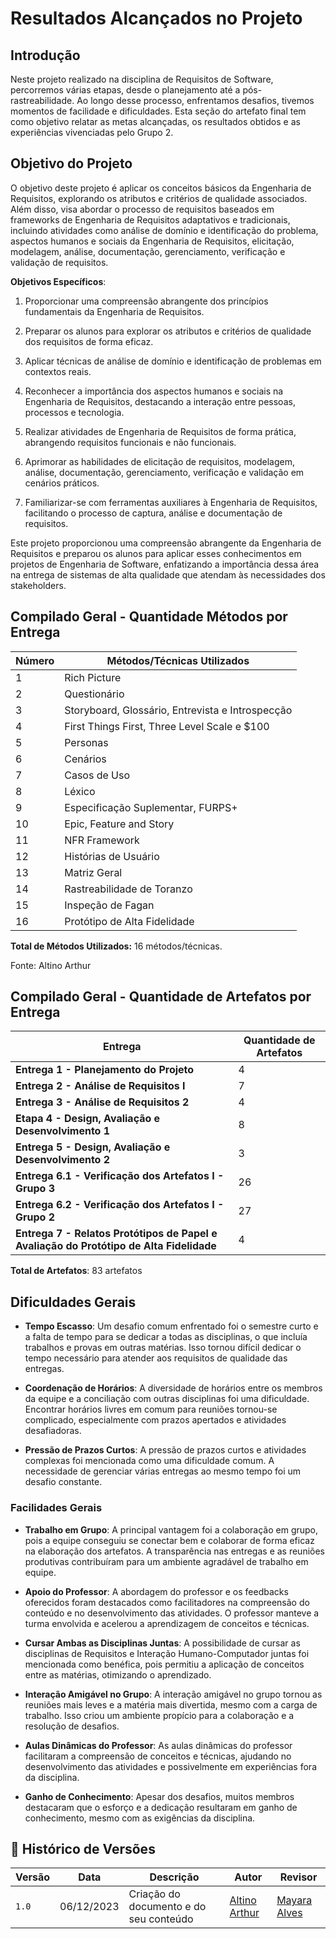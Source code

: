 # Resultados Alcançados no Projeto

## Introdução

Neste projeto realizado na disciplina de Requisitos de Software, percorremos várias etapas, desde o planejamento até a pós-rastreabilidade. Ao longo desse processo, enfrentamos desafios, tivemos momentos de facilidade e dificuldades. Esta seção do artefato final tem como objetivo relatar as metas alcançadas, os resultados obtidos e as experiências vivenciadas pelo Grupo 2.

## Objetivo do Projeto

O objetivo deste projeto é aplicar os conceitos básicos da Engenharia de Requisitos, explorando os atributos e critérios de qualidade associados. Além disso, visa abordar o processo de requisitos baseados em frameworks de Engenharia de Requisitos adaptativos e tradicionais, incluindo atividades como análise de domínio e identificação do problema, aspectos humanos e sociais da Engenharia de Requisitos, elicitação, modelagem, análise, documentação, gerenciamento, verificação e validação de requisitos.

**Objetivos Específicos**:

1. Proporcionar uma compreensão abrangente dos princípios fundamentais da Engenharia de Requisitos.

2. Preparar os alunos para explorar os atributos e critérios de qualidade dos requisitos de forma eficaz.

3. Aplicar técnicas de análise de domínio e identificação de problemas em contextos reais.

4. Reconhecer a importância dos aspectos humanos e sociais na Engenharia de Requisitos, destacando a interação entre pessoas, processos e tecnologia.

5. Realizar atividades de Engenharia de Requisitos de forma prática, abrangendo requisitos funcionais e não funcionais.

6. Aprimorar as habilidades de elicitação de requisitos, modelagem, análise, documentação, gerenciamento, verificação e validação em cenários práticos.

7. Familiarizar-se com ferramentas auxiliares à Engenharia de Requisitos, facilitando o processo de captura, análise e documentação de requisitos.

Este projeto proporcionou uma compreensão abrangente da Engenharia de Requisitos e preparou os alunos para aplicar esses conhecimentos em projetos de Engenharia de Software, enfatizando a importância dessa área na entrega de sistemas de alta qualidade que atendam às necessidades dos stakeholders.

## Compilado Geral - Quantidade Métodos por Entrega

| Número | Métodos/Técnicas Utilizados |
|--------|-----------------------------|
| 1      | Rich Picture                |
| 2      | Questionário                |
| 3      | Storyboard, Glossário, Entrevista e Introspecção |
| 4      | First Things First, Three Level Scale e $100 |
| 5      | Personas                    |
| 6      | Cenários                    |
| 7      | Casos de Uso                |
| 8      | Léxico                      |
| 9      | Especificação Suplementar, FURPS+ |
| 10     | Epic, Feature and Story     |
| 11     | NFR Framework               |
| 12     | Histórias de Usuário        |
| 13     | Matriz Geral                |
| 14     | Rastreabilidade de Toranzo  |
| 15     | Inspeção de Fagan           |
| 16     | Protótipo de Alta Fidelidade |

**Total de Métodos Utilizados:** 16 métodos/técnicas.

Fonte: Altino Arthur

## Compilado Geral - Quantidade de Artefatos por Entrega

| Entrega                                           | Quantidade de Artefatos |
|---------------------------------------------------|--------------------------|
| **Entrega 1 - Planejamento do Projeto**            | 4                        |
| **Entrega 2 - Análise de Requisitos I**            | 7                        |
| **Entrega 3 - Análise de Requisitos 2**            | 4                        |
| **Etapa 4 - Design, Avaliação e Desenvolvimento 1**| 8                        |
| **Entrega 5 - Design, Avaliação e Desenvolvimento 2**| 3                      |
| **Entrega 6.1 - Verificação dos Artefatos I - Grupo 3**| 26                    |
| **Entrega 6.2 - Verificação dos Artefatos I - Grupo 2**| 27                    |
| **Entrega 7 - Relatos Protótipos de Papel e Avaliação do Protótipo de Alta Fidelidade**| 4 |

**Total de Artefatos**: 83 artefatos

## Dificuldades Gerais

- **Tempo Escasso**: Um desafio comum enfrentado foi o semestre curto e a falta de tempo para se dedicar a todas as disciplinas, o que incluía trabalhos e provas em outras matérias. Isso tornou difícil dedicar o tempo necessário para atender aos requisitos de qualidade das entregas.

- **Coordenação de Horários**: A diversidade de horários entre os membros da equipe e a conciliação com outras disciplinas foi uma dificuldade. Encontrar horários livres em comum para reuniões tornou-se complicado, especialmente com prazos apertados e atividades desafiadoras.

- **Pressão de Prazos Curtos**: A pressão de prazos curtos e atividades complexas foi mencionada como uma dificuldade comum. A necessidade de gerenciar várias entregas ao mesmo tempo foi um desafio constante.

### Facilidades Gerais

- **Trabalho em Grupo**: A principal vantagem foi a colaboração em grupo, pois a equipe conseguiu se conectar bem e colaborar de forma eficaz na elaboração dos artefatos. A transparência nas entregas e as reuniões produtivas contribuíram para um ambiente agradável de trabalho em equipe.

- **Apoio do Professor**: A abordagem do professor e os feedbacks oferecidos foram destacados como facilitadores na compreensão do conteúdo e no desenvolvimento das atividades. O professor manteve a turma envolvida e acelerou a aprendizagem de conceitos e técnicas.

- **Cursar Ambas as Disciplinas Juntas**: A possibilidade de cursar as disciplinas de Requisitos e Interação Humano-Computador juntas foi mencionada como benéfica, pois permitiu a aplicação de conceitos entre as matérias, otimizando o aprendizado.

- **Interação Amigável no Grupo**: A interação amigável no grupo tornou as reuniões mais leves e a matéria mais divertida, mesmo com a carga de trabalho. Isso criou um ambiente propício para a colaboração e a resolução de desafios.

- **Aulas Dinâmicas do Professor**: As aulas dinâmicas do professor facilitaram a compreensão de conceitos e técnicas, ajudando no desenvolvimento das atividades e possivelmente em experiências fora da disciplina.

- **Ganho de Conhecimento**: Apesar dos desafios, muitos membros destacaram que o esforço e a dedicação resultaram em ganho de conhecimento, mesmo com as exigências da disciplina.

## 📑 Histórico de Versões

| Versão | Data | Descrição | Autor | Revisor |
|--------|------|------------|------|---------|
| `1.0` | 06/12/2023 | Criação do documento e do seu conteúdo |  [Altino Arthur](https://github.com/arthurrochamoreira)| [Mayara Alves](https://github.com/Mayara-tech) | 
